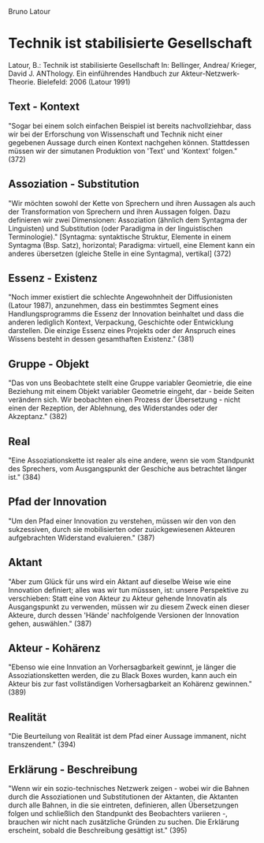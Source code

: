 Bruno Latour

# Technik ist stabilisierte Gesellschaft

Latour, B.:
Technik ist stabilisierte Gesellschaft
In: Bellinger, Andrea/ Krieger, David J.
ANThology. Ein einführendes Handbuch zur Akteur-Netzwerk-Theorie.
Bielefeld: 2006
(Latour 1991)

## Text - Kontext
"Sogar bei einem solch einfachen Beispiel ist bereits nachvollziehbar, dass wir bei der Erforschung von Wissenschaft und Technik nicht einer gegebenen Aussage durch einen Kontext nachgehen können. Stattdessen müssen wir der simutanen Produktion von 'Text' und 'Kontext' folgen." (372)

## Assoziation - Substitution
"Wir möchten sowohl der Kette von Sprechern und ihren Aussagen als auch der Transformation von Sprechern und ihren Aussagen folgen. Dazu definieren wir zwei Dimensionen: Assoziation (ähnlich dem Syntagma der Linguisten) und Substitution (oder Paradigma in der linguistischen Terminologie)." [Syntagma: syntaktische Struktur, Elemente in einem Syntagma (Bsp. Satz), horizontal; Paradigma: virtuell, eine Element kann ein anderes übersetzen (gleiche Stelle in eine Syntagma), vertikal] (372)

## Essenz - Existenz
"Noch immer existiert die schlechte Angewohnheit der Diffusionisten (Latour 1987), anzunehmen, dass ein bestimmtes Segment eines Handlungsprogramms die Essenz der Innovation beinhaltet und dass die anderen lediglich Kontext, Verpackung, Geschichte oder Entwicklung darstellen. Die einzige Essenz eines Projekts oder der Anspruch eines Wissens besteht in dessen gesamthaften Existenz." (381)

## Gruppe - Objekt
"Das von uns Beobachtete stellt eine Gruppe variabler Geomietrie, die eine Beziehung mit einem Objekt variabler Geometrie eingeht, dar - beide Seiten verändern sich. Wir beobachten einen Prozess der Übersetzung - nicht einen der Rezeption, der Ablehnung, des Widerstandes oder der Akzeptanz." (382)

## Real
"Eine Assoziationskette ist realer als eine andere, wenn sie vom Standpunkt des Sprechers, vom Ausgangspunkt der Geschiche aus betrachtet länger ist." (384)

## Pfad der Innovation
"Um den Pfad einer Innovation zu verstehen, müssen wir den von den sukzessiven, durch sie mobilisierten oder zuückgewiesenen Akteuren aufgebrachten Widerstand evaluieren." (387)

## Aktant
"Aber zum Glück für uns wird ein Aktant auf dieselbe Weise wie eine Innovation definiert; alles was wir tun müsssen, ist: unsere Perspektive zu verschieben: Statt eine von Akteur zu Akteur gehende Innovatin als Ausgangspunkt zu verwenden, müssen wir zu diesem Zweck einen dieser Akteure, durch dessen 'Hände' nachfolgende Versionen der Innovation gehen, auswählen." (387)

## Akteur - Kohärenz
"Ebenso wie eine Innvation an Vorhersagbarkeit gewinnt, je länger die Assoziationsketten werden, die zu Black Boxes wurden, kann auch ein Akteur bis zur fast vollständigen Vorhersagbarkeit an Kohärenz gewinnen." (389)

## Realität
"Die Beurteilung von Realität ist dem Pfad einer Aussage immanent, nicht transzendent." (394)

## Erklärung - Beschreibung
"Wenn wir ein sozio-technisches Netzwerk zeigen - wobei wir die Bahnen durch die Assoziationen und Substitutionen der Aktanten, die Aktanten durch alle Bahnen, in die sie eintreten, definieren, allen Übersetzungen folgen und schließlich den Standpunkt des Beobachters variieren -, brauchen wir nicht nach zusätzliche Gründen zu suchen. Die Erklärung erscheint, sobald die Beschreibung gesättigt ist." (395)
